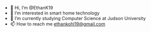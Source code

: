 - 👋 Hi, I’m @EthanK19
- 👀 I’m interested in smart home technology
- 🌱 I’m currently studying Computer Science at Judson University
- 📫 How to reach me ethankohl19@gmail.com

<!---
EthanK19/EthanK19 is a ✨ special ✨ repository because its `README.md` (this file) appears on your GitHub profile.
You can click the Preview link to take a look at your changes.
--->
